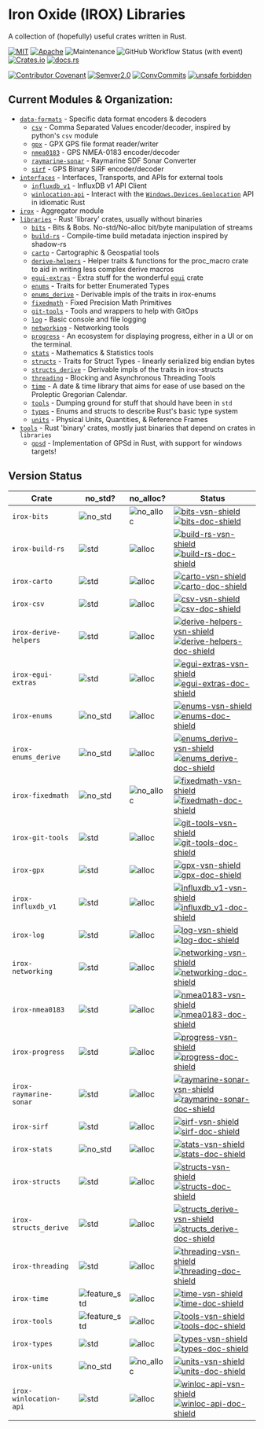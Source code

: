Iron Oxide (IROX) Libraries
=============================
A collection of (hopefully) useful crates written in Rust.

[![MIT](https://img.shields.io/badge/license-MIT-blue.svg)](https://github.com/spmadden/irox/blob/master/LICENSE)
[![Apache](https://img.shields.io/badge/license-Apache-blue.svg)](https://github.com/spmadden/irox/blob/master/LICENSE-APACHE)
![Maintenance](https://img.shields.io/maintenance/yes/2025)
![GitHub Workflow Status (with event)](https://img.shields.io/github/actions/workflow/status/spmadden/irox/rust.yml)
[![Crates.io](https://img.shields.io/crates/v/irox)](https://crates.io/crates/irox/)
[![docs.rs](https://img.shields.io/docsrs/irox/latest)](https://docs.rs/irox/latest/irox/)

[![Contributor Covenant](https://img.shields.io/badge/Contributor%20Covenant-2.1-4baaaa.svg)](https://github.com/spmadden/irox/blob/master/CODE_OF_CONDUCT.md)
[![Semver2.0](https://img.shields.io/badge/semver-2.0-blue)](https://semver.org/spec/v2.0.0.html)
[![ConvCommits](https://img.shields.io/badge/conventional--commits-1.0-pink)](https://www.conventionalcommits.org/en/v1.0.0/)
[![unsafe forbidden](https://img.shields.io/badge/unsafe-forbidden-success.svg)](https://github.com/rust-secure-code/safety-dance/)

Current Modules & Organization:
-----------------

* [`data-formats`](https://github.com/spmadden/irox/blob/master/data-formats) - Specific data format encoders & decoders
    * [`csv`] - Comma Separated Values encoder/decoder, inspired by python's `csv` module
    * [`gpx`] - GPX GPS file format reader/writer
    * [`nmea0183`] - GPS NMEA-0183 encoder/decoder
    * [`raymarine-sonar`] - Raymarine SDF Sonar Converter
    * [`sirf`] - GPS Binary SiRF encoder/decoder
* [`interfaces`](https://github.com/spmadden/irox/blob/master/interfaces) - Interfaces, Transports, and APIs for
  external tools
    * [`influxdb_v1`] - InfluxDB v1 API Client
    * [`winlocation-api`] - Interact with
      the [`Windows.Devices.Geolocation`](https://learn.microsoft.com/en-us/uwp/api/windows.devices.geolocation) API in
      idiomatic Rust
* [`irox`](https://github.com/spmadden/irox/blob/master/irox) - Aggregator module
* [`libraries`](https://github.com/spmadden/irox/blob/master/libraries) - Rust 'library' crates, usually without
  binaries
    * [`bits`] - Bits & Bobs. No-std/No-alloc bit/byte manipulation of streams
    * [`build-rs`] - Compile-time build metadata injection inspired by shadow-rs
    * [`carto`] - Cartographic & Geospatial tools
    * [`derive-helpers`] - Helper traits & functions for the proc_macro crate to aid in writing less complex derive macros
    * [`egui-extras`] - Extra stuff for the wonderful [`egui`](https://github.com/emilk/egui) crate
    * [`enums`] - Traits for better Enumerated Types
    * [`enums_derive`] - Derivable impls of the traits in irox-enums
    * [`fixedmath`] - Fixed Precision Math Primitives
    * [`git-tools`] - Tools and wrappers to help with GitOps
    * [`log`] - Basic console and file logging
    * [`networking`] - Networking tools
    * [`progress`] - An ecosystem for displaying progress, either in a UI or on the terminal.
    * [`stats`] - Mathematics & Statistics tools
    * [`structs`] - Traits for Struct Types - linearly serialized big endian bytes
    * [`structs_derive`] - Derivable impls of the traits in irox-structs
    * [`threading`] - Blocking and Asynchronous Threading Tools
    * [`time`] - A date & time library that aims for ease of use based on the Proleptic Gregorian Calendar.
    * [`tools`] - Dumping ground for stuff that should have been in `std`
    * [`types`] - Enums and structs to describe Rust's basic type system
    * [`units`] - Physical Units, Quantities, & Reference Frames
* [`tools`](https://github.com/spmadden/irox/blob/master/tools) - Rust 'binary' crates, mostly just binaries that depend
  on crates in `libraries`
    * [`gpsd`] - Implementation of GPSd in Rust, with support for windows targets!

Version Status
------------------

| Crate                  | no_std?     | no_alloc?   | Status                                                                                                      |
|------------------------|-------------|-------------|-------------------------------------------------------------------------------------------------------------|
| `irox-bits`            | ![no_std]   | ![no_alloc] | [![bits-vsn-shield]][bits-crate] [![bits-doc-shield]][bits-doc]                                             |
| `irox-build-rs`        | ![std]      | ![alloc]    | [![build-rs-vsn-shield]][build-rs-crate] [![build-rs-doc-shield]][build-rs-doc]                             |
| `irox-carto`           | ![std]      | ![alloc]    | [![carto-vsn-shield]][carto-crate] [![carto-doc-shield]][carto-doc]                                         |
| `irox-csv`             | ![std]      | ![alloc]    | [![csv-vsn-shield]][csv-crate] [![csv-doc-shield]][csv-doc]                                                 |
| `irox-derive-helpers`  | ![std]      | ![alloc]    | [![derive-helpers-vsn-shield]][derive-helpers-crate] [![derive-helpers-doc-shield]][derive-helpers-doc]                                                 |
| `irox-egui-extras`     | ![std]      | ![alloc]    | [![egui-extras-vsn-shield]][egui-extras-crate] [![egui-extras-doc-shield]][egui-extras-doc]                 |
| `irox-enums`           | ![no_std]   | ![alloc]    | [![enums-vsn-shield]][enums-crate] [![enums-doc-shield]][enums-doc]                                         |
| `irox-enums_derive`    | ![no_std]   | ![alloc]    | [![enums_derive-vsn-shield]][enums_derive-crate] [![enums_derive-doc-shield]][enums_derive-doc]             |
| `irox-fixedmath`       | ![no_std]   | ![no_alloc] | [![fixedmath-vsn-shield]][fixedmath-crate] [![fixedmath-doc-shield]][fixedmath-doc]             |
| `irox-git-tools`       | ![std]      | ![alloc]    | [![git-tools-vsn-shield]][git-tools-crate] [![git-tools-doc-shield]][git-tools-doc]                         |
| `irox-gpx`             | ![std]      | ![alloc]    | [![gpx-vsn-shield]][gpx-crate] [![gpx-doc-shield]][gpx-doc]                                                 |
| `irox-influxdb_v1`     | ![std]      | ![alloc]    | [![influxdb_v1-vsn-shield]][influxdb_v1-crate] [![influxdb_v1-doc-shield]][influxdb_v1-doc]                 |
| `irox-log`             | ![std]      | ![alloc]    | [![log-vsn-shield]][log-crate] [![log-doc-shield]][log-doc]                                                 |
| `irox-networking`      | ![std]      | ![alloc]    | [![networking-vsn-shield]][networking-crate] [![networking-doc-shield]][networking-doc]                     |
| `irox-nmea0183`        | ![std]      | ![alloc]    | [![nmea0183-vsn-shield]][nmea0183-crate] [![nmea0183-doc-shield]][nmea0183-doc]                             |
| `irox-progress`        | ![std]      | ![alloc]    | [![progress-vsn-shield]][progress-crate] [![progress-doc-shield]][progress-doc]                             |
| `irox-raymarine-sonar` | ![std]      | ![alloc]    | [![raymarine-sonar-vsn-shield]][raymarine-sonar-crate] [![raymarine-sonar-doc-shield]][raymarine-sonar-doc] |
| `irox-sirf`            | ![std]      | ![alloc]    | [![sirf-vsn-shield]][sirf-crate] [![sirf-doc-shield]][sirf-doc]                                             |
| `irox-stats`           | ![no_std]   | ![alloc]    | [![stats-vsn-shield]][stats-crate] [![stats-doc-shield]][stats-doc]                                         |
| `irox-structs`         | ![std]      | ![alloc]    | [![structs-vsn-shield]][structs-crate] [![structs-doc-shield]][structs-doc]                                 |
| `irox-structs_derive`  | ![std]      | ![alloc]    | [![structs_derive-vsn-shield]][structs_derive-crate] [![structs_derive-doc-shield]][structs_derive-doc]     |
| `irox-threading`       | ![std]      | ![alloc]    | [![threading-vsn-shield]][threading-crate] [![threading-doc-shield]][threading-doc]                         |
| `irox-time`            | ![feature_std] | ![alloc]    | [![time-vsn-shield]][time-crate] [![time-doc-shield]][time-doc]                                             |
| `irox-tools`           | ![feature_std] | ![alloc]    | [![tools-vsn-shield]][tools-crate] [![tools-doc-shield]][tools-doc]                                         |
| `irox-types`           | ![std]      | ![alloc]    | [![types-vsn-shield]][types-crate] [![types-doc-shield]][types-doc]                                         |
| `irox-units`           | ![no_std]   | ![no_alloc] | [![units-vsn-shield]][units-crate] [![units-doc-shield]][units-doc]                                         |
| `irox-winlocation-api` | ![std]      | ![alloc]    | [![winloc-api-vsn-shield]][winloc-api-crate] [![winloc-api-doc-shield]][winloc-api-doc]                     |

[no_std]: https://img.shields.io/badge/no__std-yes-green "Library does not require std but may have features gated by 'std'"

[no_alloc]: https://img.shields.io/badge/no__alloc-yes-green "Library does not require alloc but may have features gated by 'alloc'"

[feature_std]: https://img.shields.io/badge/std-feature-blue "std is required by default, no_std available with default-features=false"

[feature_alloc]: https://img.shields.io/badge/alloc-feature-blue "alloc is required by default, no_std available with default-features=false"

[std]: https://img.shields.io/badge/std-required-lightgrey

[alloc]: https://img.shields.io/badge/alloc-required-lightgrey

[`bits`]: https://github.com/spmadden/irox/blob/master/libraries/bits

[bits-vsn-shield]: https://img.shields.io/crates/v/irox-bits.svg

[bits-doc-shield]: https://docs.rs/irox-bits/badge.svg

[bits-crate]: https://crates.io/crates/irox-bits

[bits-doc]: https://docs.rs/irox-bits

[`build-rs`]: https://github.com/spmadden/irox/blob/master/libraries/build-rs

[build-rs-vsn-shield]: https://img.shields.io/crates/v/irox-build-rs.svg

[build-rs-doc-shield]: https://docs.rs/irox-build-rs/badge.svg

[build-rs-crate]: https://crates.io/crates/irox-build-rs

[build-rs-doc]: https://docs.rs/irox-build-rs


[`carto`]: https://github.com/spmadden/irox/blob/master/libraries/carto

[carto-vsn-shield]: https://img.shields.io/crates/v/irox-carto.svg

[carto-doc-shield]: https://docs.rs/irox-carto/badge.svg

[carto-crate]: https://crates.io/crates/irox-carto

[carto-doc]: https://docs.rs/irox-carto

[`csv`]: https://github.com/spmadden/irox/blob/master/libraries/csv

[csv-vsn-shield]: https://img.shields.io/crates/v/irox-csv.svg

[csv-doc-shield]: https://docs.rs/irox-csv/badge.svg

[csv-crate]: https://crates.io/crates/irox-csv

[csv-doc]: https://docs.rs/irox-csv

[`derive-helpers`]: https://github.com/spmadden/irox/blob/master/libraries/derive-helpers

[derive-helpers-vsn-shield]: https://img.shields.io/crates/v/irox-derive-helpers.svg

[derive-helpers-doc-shield]: https://docs.rs/irox-derive-helpers/badge.svg

[derive-helpers-crate]: https://crates.io/crates/irox-derive-helpers

[derive-helpers-doc]: https://docs.rs/irox-derive-helpers


[`egui-extras`]: https://github.com/spmadden/irox/blob/master/libraries/egui-extras

[egui-extras-vsn-shield]: https://img.shields.io/crates/v/irox-egui-extras.svg

[egui-extras-doc-shield]: https://docs.rs/irox-egui-extras/badge.svg

[egui-extras-crate]: https://crates.io/crates/irox-egui-extras

[egui-extras-doc]: https://docs.rs/irox-egui-extras

[`enums`]: https://github.com/spmadden/irox/blob/master/libraries/enums

[enums-vsn-shield]: https://img.shields.io/crates/v/irox-enums.svg

[enums-doc-shield]: https://docs.rs/irox-enums/badge.svg

[enums-crate]: https://crates.io/crates/irox-enums

[enums-doc]: https://docs.rs/irox-enums

[`enums_derive`]: https://github.com/spmadden/irox/blob/master/libraries/enums_derive

[enums_derive-vsn-shield]: https://img.shields.io/crates/v/irox-enums_derive.svg

[enums_derive-doc-shield]: https://docs.rs/irox-enums_derive/badge.svg

[enums_derive-crate]: https://crates.io/crates/irox-enums_derive

[enums_derive-doc]: https://docs.rs/irox-enums_derive

[`fixedmath`]: https://github.com/spmadden/irox/blob/master/libraries/fixedmath

[fixedmath-vsn-shield]: https://img.shields.io/crates/v/irox-fixedmath.svg

[fixedmath-doc-shield]: https://docs.rs/irox-fixedmath/badge.svg

[fixedmath-crate]: https://crates.io/crates/irox-fixedmath

[fixedmath-doc]: https://docs.rs/irox-fixedmath

[`git-tools`]: https://github.com/spmadden/irox/blob/master/libraries/git-tools

[git-tools-vsn-shield]: https://img.shields.io/crates/v/irox-git-tools.svg

[git-tools-doc-shield]: https://docs.rs/irox-git-tools/badge.svg

[git-tools-crate]: https://crates.io/crates/irox-git-tools

[git-tools-doc]: https://docs.rs/irox-git-tools

[`gpx`]: https://github.com/spmadden/irox/blob/master/libraries/gpx

[gpx-vsn-shield]: https://img.shields.io/crates/v/irox-gpx.svg

[gpx-doc-shield]: https://docs.rs/irox-gpx/badge.svg

[gpx-crate]: https://crates.io/crates/irox-gpx

[gpx-doc]: https://docs.rs/irox-gpx

[`influxdb_v1`]: https://github.com/spmadden/irox/blob/master/libraries/influxdb_v1

[influxdb_v1-vsn-shield]: https://img.shields.io/crates/v/irox-influxdb_v1.svg

[influxdb_v1-doc-shield]: https://docs.rs/irox-influxdb_v1/badge.svg

[influxdb_v1-crate]: https://crates.io/crates/irox-influxdb_v1

[influxdb_v1-doc]: https://docs.rs/irox-influxdb_v1

[`log`]: https://github.com/spmadden/irox/blob/master/libraries/log

[log-vsn-shield]: https://img.shields.io/crates/v/irox-log.svg

[log-doc-shield]: https://docs.rs/irox-log/badge.svg

[log-crate]: https://crates.io/crates/irox-log

[log-doc]: https://docs.rs/irox-log

[`networking`]: https://github.com/spmadden/irox/blob/master/libraries/networking

[networking-vsn-shield]: https://img.shields.io/crates/v/irox-networking.svg

[networking-doc-shield]: https://docs.rs/irox-networking/badge.svg

[networking-crate]: https://crates.io/crates/irox-networking

[networking-doc]: https://docs.rs/irox-networking

[`nmea0183`]: https://github.com/spmadden/irox/blob/master/libraries/nmea0183

[nmea0183-vsn-shield]: https://img.shields.io/crates/v/irox-nmea0183.svg

[nmea0183-doc-shield]: https://docs.rs/irox-nmea0183/badge.svg

[nmea0183-crate]: https://crates.io/crates/irox-nmea0183

[nmea0183-doc]: https://docs.rs/irox-nmea0183

[`progress`]: https://github.com/spmadden/irox/blob/master/libraries/progress

[progress-vsn-shield]: https://img.shields.io/crates/v/irox-progress.svg

[progress-doc-shield]: https://docs.rs/irox-progress/badge.svg

[progress-crate]: https://crates.io/crates/irox-progress

[progress-doc]: https://docs.rs/irox-progress

[`raymarine-sonar`]: https://github.com/spmadden/irox/blob/master/libraries/raymarine-sonar

[raymarine-sonar-vsn-shield]: https://img.shields.io/crates/v/irox-raymarine-sonar.svg

[raymarine-sonar-doc-shield]: https://docs.rs/irox-raymarine-sonar/badge.svg

[raymarine-sonar-crate]: https://crates.io/crates/irox-raymarine-sonar

[raymarine-sonar-doc]: https://docs.rs/irox-raymarine-sonar

[`sirf`]: https://github.com/spmadden/irox/blob/master/libraries/sirf

[sirf-vsn-shield]: https://img.shields.io/crates/v/irox-sirf.svg

[sirf-doc-shield]: https://docs.rs/irox-sirf/badge.svg

[sirf-crate]: https://crates.io/crates/irox-sirf

[sirf-doc]: https://docs.rs/irox-sirf

[`stats`]: https://github.com/spmadden/irox/blob/master/libraries/stats

[stats-vsn-shield]: https://img.shields.io/crates/v/irox-stats.svg

[stats-doc-shield]: https://docs.rs/irox-stats/badge.svg

[stats-crate]: https://crates.io/crates/irox-stats

[stats-doc]: https://docs.rs/irox-stats

[`structs`]: https://github.com/spmadden/irox/blob/master/libraries/structs

[structs-vsn-shield]: https://img.shields.io/crates/v/irox-structs.svg

[structs-doc-shield]: https://docs.rs/irox-structs/badge.svg

[structs-crate]: https://crates.io/crates/irox-structs

[structs-doc]: https://docs.rs/irox-structs

[`structs_derive`]: https://github.com/spmadden/irox/blob/master/libraries/threading

[structs_derive-vsn-shield]: https://img.shields.io/crates/v/irox-threading.svg

[structs_derive-doc-shield]: https://docs.rs/irox-threading/badge.svg

[structs_derive-crate]: https://crates.io/crates/irox-threading

[structs_derive-doc]: https://docs.rs/irox-threading

[`threading`]: https://github.com/spmadden/irox/blob/master/libraries/threading

[threading-vsn-shield]: https://img.shields.io/crates/v/irox-threading.svg

[threading-doc-shield]: https://docs.rs/irox-threading/badge.svg

[threading-crate]: https://crates.io/crates/irox-threading

[threading-doc]: https://docs.rs/irox-threading

[`time`]: https://github.com/spmadden/irox/blob/master/libraries/time

[time-vsn-shield]: https://img.shields.io/crates/v/irox-time.svg

[time-doc-shield]: https://docs.rs/irox-time/badge.svg

[time-crate]: https://crates.io/crates/irox-time

[time-doc]: https://docs.rs/irox-time

[`tools`]: https://github.com/spmadden/irox/blob/master/libraries/tools

[tools-vsn-shield]: https://img.shields.io/crates/v/irox-tools.svg

[tools-doc-shield]: https://docs.rs/irox-tools/badge.svg

[tools-crate]: https://crates.io/crates/irox-tools

[tools-doc]: https://docs.rs/irox-tools

[`types`]: https://github.com/spmadden/irox/blob/master/libraries/types

[types-vsn-shield]: https://img.shields.io/crates/v/irox-types.svg

[types-doc-shield]: https://docs.rs/irox-types/badge.svg

[types-crate]: https://crates.io/crates/irox-types

[types-doc]: https://docs.rs/irox-types

[`units`]: https://github.com/spmadden/irox/blob/master/libraries/units

[units-vsn-shield]: https://img.shields.io/crates/v/irox-units.svg

[units-doc-shield]: https://docs.rs/irox-units/badge.svg

[units-crate]: https://crates.io/crates/irox-units

[units-doc]: https://docs.rs/irox-units

[`winlocation-api`]: https://github.com/spmadden/irox/blob/master/interfaces/win-location-api

[winloc-api-vsn-shield]: https://img.shields.io/crates/v/irox-winlocation-api.svg

[winloc-api-doc-shield]: https://docs.rs/irox-winlocation-api/badge.svg

[winloc-api-crate]: https://crates.io/crates/irox-winlocation-api

[winloc-api-doc]: https://docs.rs/irox-winlocation-api

[`gpsd`]: https://github.com/spmadden/irox/blob/master/tools/gpsd
